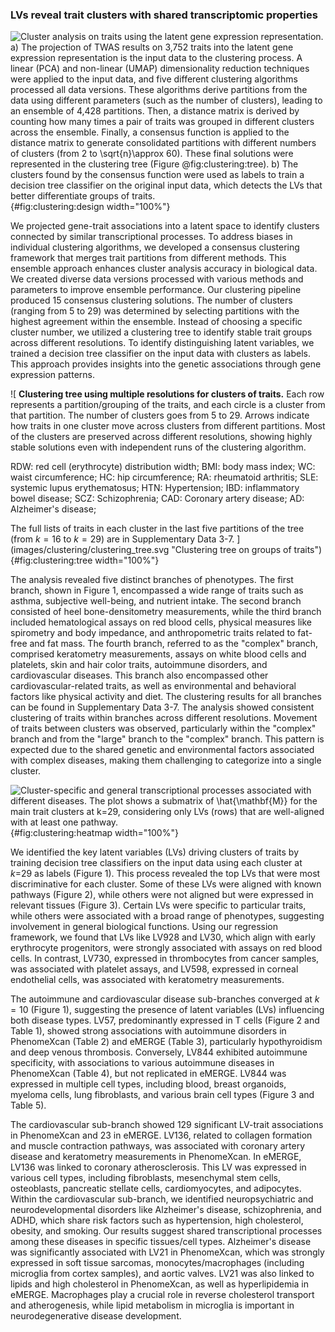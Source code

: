 ### LVs reveal trait clusters with shared transcriptomic properties

![
**Cluster analysis on traits using the latent gene expression representation.**
**a)** The projection of TWAS results on 3,752 traits into the latent gene expression representation is the input data to the clustering process.
A linear (PCA) and non-linear (UMAP) dimensionality reduction techniques were applied to the input data, and five different clustering algorithms processed all data versions.
These algorithms derive partitions from the data using different parameters (such as the number of clusters), leading to an ensemble of 4,428 partitions.
Then, a distance matrix is derived by counting how many times a pair of traits was grouped in different clusters across the ensemble.
Finally, a consensus function is applied to the distance matrix to generate consolidated partitions with different numbers of clusters (from 2 to $\sqrt{n}\approx$ 60).
These final solutions were represented in the clustering tree (Figure @fig:clustering:tree).
**b)** The clusters found by the consensus function were used as labels to train a decision tree classifier on the original input data, which detects the LVs that better differentiate groups of traits.
](images/clustering/clustering_design.svg "Cluster analysis on traits"){#fig:clustering:design width="100%"}


We projected gene-trait associations into a latent space to identify clusters connected by similar transcriptional processes.
To address biases in individual clustering algorithms, we developed a consensus clustering framework that merges trait partitions from different methods.
This ensemble approach enhances cluster analysis accuracy in biological data.
We created diverse data versions processed with various methods and parameters to improve ensemble performance.
Our clustering pipeline produced 15 consensus clustering solutions.
The number of clusters (ranging from 5 to 29) was determined by selecting partitions with the highest agreement within the ensemble.
Instead of choosing a specific cluster number, we utilized a clustering tree to identify stable trait groups across different resolutions.
To identify distinguishing latent variables, we trained a decision tree classifier on the input data with clusters as labels.
This approach provides insights into the genetic associations through gene expression patterns.


![
**Clustering tree using multiple resolutions for clusters of traits.**
Each row represents a partition/grouping of the traits, and each circle is a cluster from that partition.
The number of clusters goes from 5 to 29.
Arrows indicate how traits in one cluster move across clusters from different partitions.
Most of the clusters are preserved across different resolutions, showing highly stable solutions even with independent runs of the clustering algorithm.
<!--  -->
RDW: red cell (erythrocyte) distribution width;
BMI: body mass index;
WC: waist circumference;
HC: hip circumference;
RA: rheumatoid arthritis;
SLE: systemic lupus erythematosus;
HTN: Hypertension;
IBD: inflammatory bowel disease;
SCZ: Schizophrenia;
CAD: Coronary artery disease;
AD: Alzheimer's disease;
<!--  -->
The full lists of traits in each cluster in the last five partitions of the tree (from $k=16$ to $k=29$) are in Supplementary Data 3-7.
](images/clustering/clustering_tree.svg "Clustering tree on groups of traits"){#fig:clustering:tree width="100%"}


The analysis revealed five distinct branches of phenotypes.
The first branch, shown in Figure 1, encompassed a wide range of traits such as asthma, subjective well-being, and nutrient intake.
The second branch consisted of heel bone-densitometry measurements, while the third branch included hematological assays on red blood cells, physical measures like spirometry and body impedance, and anthropometric traits related to fat-free and fat mass.
The fourth branch, referred to as the "complex" branch, comprised keratometry measurements, assays on white blood cells and platelets, skin and hair color traits, autoimmune disorders, and cardiovascular diseases.
This branch also encompassed other cardiovascular-related traits, as well as environmental and behavioral factors like physical activity and diet.
The clustering results for all branches can be found in Supplementary Data 3-7.
The analysis showed consistent clustering of traits within branches across different resolutions.
Movement of traits between clusters was observed, particularly within the "complex" branch and from the "large" branch to the "complex" branch.
This pattern is expected due to the shared genetic and environmental factors associated with complex diseases, making them challenging to categorize into a single cluster.


![
**Cluster-specific and general transcriptional processes associated with different diseases.**
The plot shows a submatrix of $\hat{\mathbf{M}}$ for the main trait clusters at $k$=29, considering only LVs (rows) that are well-aligned with at least one pathway.
](images/clustering/global_clustermap-plain.svg "Heatmap with gene modules and traits"){#fig:clustering:heatmap width="100%"}


We identified the key latent variables (LVs) driving clusters of traits by training decision tree classifiers on the input data using each cluster at $k$=29 as labels (Figure 1).
This process revealed the top LVs that were most discriminative for each cluster.
Some of these LVs were aligned with known pathways (Figure 2), while others were not aligned but were expressed in relevant tissues (Figure 3).
Certain LVs were specific to particular traits, while others were associated with a broad range of phenotypes, suggesting involvement in general biological functions.
Using our regression framework, we found that LVs like LV928 and LV30, which align with early erythrocyte progenitors, were strongly associated with assays on red blood cells.
In contrast, LV730, expressed in thrombocytes from cancer samples, was associated with platelet assays, and LV598, expressed in corneal endothelial cells, was associated with keratometry measurements.


The autoimmune and cardiovascular disease sub-branches converged at $k=10$ (Figure 1), suggesting the presence of latent variables (LVs) influencing both disease types.
LV57, predominantly expressed in T cells (Figure 2 and Table 1), showed strong associations with autoimmune disorders in PhenomeXcan (Table 2) and eMERGE (Table 3), particularly hypothyroidism and deep venous thrombosis.
Conversely, LV844 exhibited autoimmune specificity, with associations to various autoimmune diseases in PhenomeXcan (Table 4), but not replicated in eMERGE.
LV844 was expressed in multiple cell types, including blood, breast organoids, myeloma cells, lung fibroblasts, and various brain cell types (Figure 3 and Table 5).


The cardiovascular sub-branch showed 129 significant LV-trait associations in PhenomeXcan and 23 in eMERGE.
LV136, related to collagen formation and muscle contraction pathways, was associated with coronary artery disease and keratometry measurements in PhenomeXcan.
In eMERGE, LV136 was linked to coronary atherosclerosis.
This LV was expressed in various cell types, including fibroblasts, mesenchymal stem cells, osteoblasts, pancreatic stellate cells, cardiomyocytes, and adipocytes.
Within the cardiovascular sub-branch, we identified neuropsychiatric and neurodevelopmental disorders like Alzheimer's disease, schizophrenia, and ADHD, which share risk factors such as hypertension, high cholesterol, obesity, and smoking.
Our results suggest shared transcriptional processes among these diseases in specific tissues/cell types.
Alzheimer's disease was significantly associated with LV21 in PhenomeXcan, which was strongly expressed in soft tissue sarcomas, monocytes/macrophages (including microglia from cortex samples), and aortic valves.
LV21 was also linked to lipids and high cholesterol in PhenomeXcan, as well as hyperlipidemia in eMERGE.
Macrophages play a crucial role in reverse cholesterol transport and atherogenesis, while lipid metabolism in microglia is important in neurodegenerative disease development.
